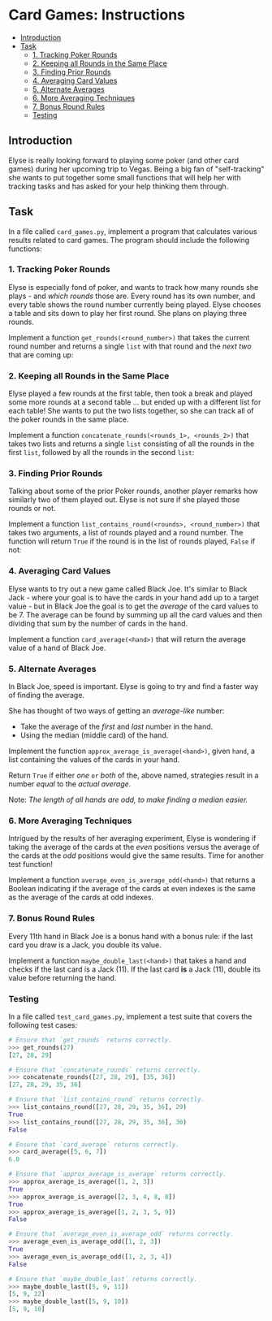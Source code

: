 # Card Games: Instructions

- [Introduction](#introduction)
- [Task](#task)
  - [1. Tracking Poker Rounds](#1-tracking-poker-rounds)
  - [2. Keeping all Rounds in the Same Place](#2-keeping-all-rounds-in-the-same-place)
  - [3. Finding Prior Rounds](#3-finding-prior-rounds)
  - [4. Averaging Card Values](#4-averaging-card-values)
  - [5. Alternate Averages](#5-alternate-averages)
  - [6. More Averaging Techniques](#6-more-averaging-techniques)
  - [7. Bonus Round Rules](#7-bonus-round-rules)
  - [Testing](#testing)

## Introduction

Elyse is really looking forward to playing some poker (and other card games)
during her upcoming trip to Vegas. Being a big fan of "self-tracking" she wants
to put together some small functions that will help her with tracking tasks and
has asked for your help thinking them through.

## Task

In a file called `card_games.py`, implement a program that calculates various
results related to card games. The program should include the following
functions:

### 1. Tracking Poker Rounds

Elyse is especially fond of poker, and wants to track how many rounds she
plays - and _which rounds_ those are. Every round has its own number, and every
table shows the round number currently being played. Elyse chooses a table and
sits down to play her first round. She plans on playing three rounds.

Implement a function `get_rounds(<round_number>)` that takes the current round
number and returns a single `list` with that round and the _next two_ that are
coming up:

### 2. Keeping all Rounds in the Same Place

Elyse played a few rounds at the first table, then took a break and played some
more rounds at a second table ... but ended up with a different list for each
table! She wants to put the two lists together, so she can track all of the
poker rounds in the same place.

Implement a function `concatenate_rounds(<rounds_1>, <rounds_2>)` that takes two
lists and returns a single `list` consisting of all the rounds in the first
`list`, followed by all the rounds in the second `list`:

### 3. Finding Prior Rounds

Talking about some of the prior Poker rounds, another player remarks how
similarly two of them played out. Elyse is not sure if she played those rounds
or not.

Implement a function `list_contains_round(<rounds>, <round_number>)` that takes
two arguments, a list of rounds played and a round number. The function will
return `True` if the round is in the list of rounds played, `False` if not:

### 4. Averaging Card Values

Elyse wants to try out a new game called Black Joe. It's similar to Black Jack -
where your goal is to have the cards in your hand add up to a target value - but
in Black Joe the goal is to get the _average_ of the card values to be 7. The
average can be found by summing up all the card values and then dividing that
sum by the number of cards in the hand.

Implement a function `card_average(<hand>)` that will return the average value
of a hand of Black Joe.

### 5. Alternate Averages

In Black Joe, speed is important. Elyse is going to try and find a faster way of
finding the average.

She has thought of two ways of getting an _average-like_ number:

- Take the average of the _first_ and _last_ number in the hand.
- Using the median (middle card) of the hand.

Implement the function `approx_average_is_average(<hand>)`, given `hand`, a list
containing the values of the cards in your hand.

Return `True` if either _one_ `or` _both_ of the, above named, strategies result
in a number _equal_ to the _actual average_.

Note: _The length of all hands are odd, to make finding a median easier._

### 6. More Averaging Techniques

Intrigued by the results of her averaging experiment, Elyse is wondering if
taking the average of the cards at the _even_ positions versus the average of
the cards at the _odd_ positions would give the same results. Time for another
test function!

Implement a function `average_even_is_average_odd(<hand>)` that returns a
Boolean indicating if the average of the cards at even indexes is the same as
the average of the cards at odd indexes.

### 7. Bonus Round Rules

Every 11th hand in Black Joe is a bonus hand with a bonus rule: if the last card
you draw is a Jack, you double its value.

Implement a function `maybe_double_last(<hand>)` that takes a hand and checks if
the last card is a Jack (11). If the last card **is** a Jack (11), double its
value before returning the hand.

### Testing

In a file called `test_card_games.py`, implement a test suite that covers the
following test cases:

```python
# Ensure that `get_rounds` returns correctly.
>>> get_rounds(27)
[27, 28, 29]

# Ensure that `concatenate_rounds` returns correctly.
>>> concatenate_rounds([27, 28, 29], [35, 36])
[27, 28, 29, 35, 36]

# Ensure that `list_contains_round` returns correctly.
>>> list_contains_round([27, 28, 29, 35, 36], 29)
True
>>> list_contains_round([27, 28, 29, 35, 36], 30)
False

# Ensure that `card_average` returns correctly.
>>> card_average([5, 6, 7])
6.0

# Ensure that `approx_average_is_average` returns correctly.
>>> approx_average_is_average([1, 2, 3])
True
>>> approx_average_is_average([2, 3, 4, 8, 8])
True
>>> approx_average_is_average([1, 2, 3, 5, 9])
False

# Ensure that `average_even_is_average_odd` returns correctly.
>>> average_even_is_average_odd([1, 2, 3])
True
>>> average_even_is_average_odd([1, 2, 3, 4])
False

# Ensure that `maybe_double_last` returns correctly.
>>> maybe_double_last([5, 9, 11])
[5, 9, 22]
>>> maybe_double_last([5, 9, 10])
[5, 9, 10]
```
